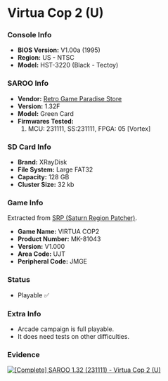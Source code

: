 # Virtua Cop 2 (U)

### Console Info

- <b>BIOS Version:</b> V1.00a (1995)
- <b>Region:</b> US - NTSC
- <b>Model:</b> HST-3220 (Black - Tectoy)

### SAROO Info

- <b>Vendor:</b> [Retro Game Paradise Store](https://s.click.aliexpress.com/e/_DlCqvfB)
- <b>Version:</b> 1.32F
- <b>Model:</b> Green Card
- <b>Firmwares Tested:</b>
  1. MCU: 231111, SS:231111, FPGA: 05 [Vortex]

### SD Card Info

- <b>Brand:</b> XRayDisk
- <b>File System:</b> Large FAT32
- <b>Capacity:</b> 128 GB
- <b>Cluster Size:</b> 32 kb

### Game Info

Extracted from [SRP (Saturn Region Patcher)](https://segaxtreme.net/resources/saturn-region-patcher.81/download).

- <b>Game Name:</b> VIRTUA COP2
- <b>Product Number:</b> MK-81043
- <b>Version:</b> V1.000
- <b>Area Code:</b> UJT
- <b>Peripheral Code:</b> JMGE

### Status

- Playable :white_check_mark:

### Extra Info

- Arcade campaign is full playable.
- It does need tests on other difficulties.

### Evidence

[![[Complete] SAROO 1.32 (231111) - Virtua Cop 2 (U)](https://img.youtube.com/vi/ls8vrXjWLuA/0.jpg)](https://www.youtube.com/watch?v=ls8vrXjWLuA)
